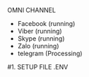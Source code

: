 OMNI CHANNEL
- Facebook (running)
- Viber (running)
- Skype (running)
- Zalo (running)
- telegram (Processing)

#1. SETUP FILE .ENV
